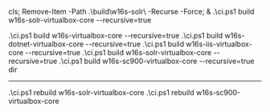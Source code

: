 cls; Remove-Item -Path .\build\w16s-solr\ -Recurse -Force; & .\ci.ps1 build w16s-solr-virtualbox-core --recursive=true

.\ci.ps1 build w16s-virtualbox-core --recursive=true
.\ci.ps1 build w16s-dotnet-virtualbox-core --recursive=true
.\ci.ps1 build w16s-iis-virtualbox-core --recursive=true
.\ci.ps1 build w16s-solr-virtualbox-core --recursive=true
.\ci.ps1 build w16s-sc900-virtualbox-core --recursive=true
dir

---

.\ci.ps1 rebuild w16s-solr-virtualbox-core
.\ci.ps1 rebuild w16s-sc900-virtualbox-core
